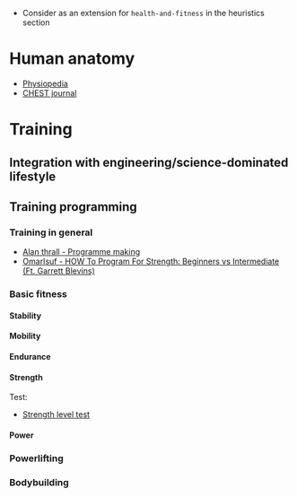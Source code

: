 - Consider as an extension for ```health-and-fitness``` in the heuristics section

# Human anatomy
- [Physiopedia](https://www.physio-pedia.com/)
- [CHEST journal](https://journal.chestnet.org/)

# Training
## Integration with engineering/science-dominated lifestyle
## Training programming
### Training in general
- [Alan thrall - Programme making](youtube.com/watch?v=KBiwskxI0FY)
- [OmarIsuf - HOW To Program For Strength: Beginners vs Intermediate (Ft. Garrett Blevins)](https://www.youtube.com/watch?v=x3e9_yIO4nc)

### Basic fitness
#### Stability
#### Mobility
#### Endurance
#### Strength
Test:
- [Strength level test](https://strengthlevel.com/)
#### Power

### Powerlifting

### Bodybuilding

